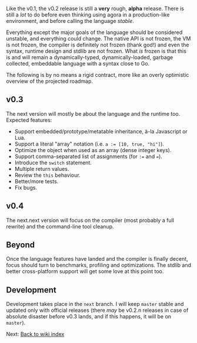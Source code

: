 Like the v0.1, the v0.2 release is still a **very** rough, **alpha** release. There is still a *lot* to do before even thinking using agora in a production-like environment, and before calling the language *stable*.

Everything except the major goals of the language should be considered unstable, and everything could change. The native API is not frozen, the VM is not frozen, the compiler is definitely not frozen (thank god!) and even the syntax, runtime design and stdlib are not frozen. What *is* frozen is that this is and will remain a dynamically-typed, dynamically-loaded, garbage collected, embeddable language with a syntax close to Go.

The following is by no means a rigid contract, more like an overly optimistic overview of the projected roadmap.

## v0.3

The next version will mostly be about the language and the runtime too. Expected features:

* Support embedded/prototype/metatable inheritance, à-la Javascript or Lua.
* Support a literal "array" notation (i.e. `a := [10, true, "hi"]`).
* Optimize the object when used as an array (dense integer keys).
* Support comma-separated list of assignments (for `:=` and `=`).
* Introduce the `switch` statement.
* Multiple return values.
* Review the `this` behaviour.
* Better/more tests.
* Fix bugs.

## v0.4

The next.next version will focus on the compiler (most probably a full rewrite) and the command-line tool cleanup.

## Beyond

Once the language features have landed and the compiler is finally decent, focus should turn to benchmarks, profiling and optimizations. The stdlib and better cross-platform support will get some love at this point too.

## Development

Development takes place in the `next` branch. I will keep `master` stable and updated only with official releases (there *may* be v0.2.n releases in case of absolute disaster before v0.3 lands, and if this happens, it will be on `master`).

Next: [Back to wiki index](https://github.com/PuerkitoBio/agora/wiki)

